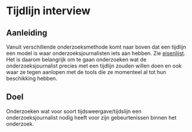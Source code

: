 # Tijdlijn interview



## Aanleiding
Vanuit verschillende onderzoeksmethode komt naar boven dat een tijdlijn een model is waar onderzoeksjournalisten iets aan hebben. Zie [eisenlijst](https://jorik.gitbook.io/project-blauwdruk/programma_van_eisen). Het is daarom belangrijk om te gaan onderzoeken wat de onderzoeksjournalist precies met een tijdlijn zouden willen doen en ook waar ze tegen aanlopen met de tools die ze momenteel al tot hun beschikking hebben.


## Doel
Onderzoeken wat voor soort tijdsweergave/tijdslijn een onderzoeksjournalist nodig heeft voor zijn gebeurtenissen binnen het onderzoek.